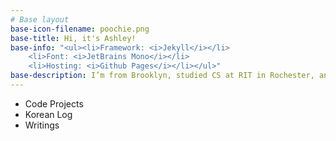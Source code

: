 ```yaml
---
# Base layout
base-icon-filename: poochie.png
base-title: Hi, it's Ashley!
base-info: "<ul><li>Framework: <i>Jekyll</i></li>
    <li>Font: <i>JetBrains Mono</i></li>
    <li>Hosting: <i>Github Pages</i></li></ul>"
base-description: I’m from Brooklyn, studied CS at RIT in Rochester, and currently working in Orlando! This website is my little dump of projects and other stuff.
---
```


<nav>
    <ul>
        <li><a src="">Code Projects</a></li>
        <li><a src="">Korean Log</a></li>
        <li><a src="">Writings</a></li>
    </ul>
</nav>